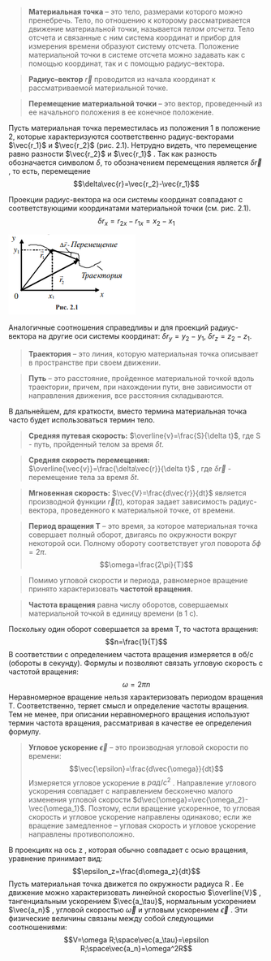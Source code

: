 >**Материальная точка** – это тело, размерами которого можно пренебречь. Тело, по отношению к которому рассматривается движение материальной точки, называется _телом отсчета_. Тело отсчета и связанные с ним система координат и прибор для измерения времени образуют систему отсчета. Положение материальной точки в системе отсчета можно задавать как с помощью координат, так и с помощью радиус–вектора. 

>**Радиус–вектор** $\vec{r}$ проводится из начала координат к рассматриваемой материальной точке. 

>**Перемещение материальной точки** – это вектор, проведенный из ее начального положения в ее конечное положение. 

Пусть материальная точка переместилась из положения 1 в положение 2, которые характеризуются соответственно радиус-векторами $\vec{r_1}$ и $\vec{r_2}$ (рис. 2.1). Нетрудно видеть, что перемещение равно разности $\vec{r_2}$ и $\vec{r_1}$ . Так как разность обозначается символом $\delta$, то обозначением перемещения является $\delta\vec{r}$ , то есть, перемещение
$$\delta\vec{r}=\vec{r_2}-\vec{r_1}$$

Проекции радиус-вектора на оси системы координат совпадают с соответствующими координатами материальной точки (см. рис. 2.1).
$$\delta r_x=r_{2x}-r_{1x}=x_2-x_1$$

![](./img/Pasted%20image%2020240413003424.png)

Аналогичные соотношения справедливы и для проекций радиус-вектора на другие оси системы координат:  $\delta r_y=y_2-y_1$, $\delta r_z=z_2-z_1$.

>**Траектория** – это линия, которую материальная точка описывает в пространстве при своем движении. 

>**Путь** – это расстояние, пройденное материальной точкой вдоль траектории, причем, при нахождении пути, вне зависимости от направления движения, все расстояния складываются. 

В дальнейшем, для краткости, вместо термина материальная точка часто будет использоваться термин тело.

>**Средняя путевая скорость:** 
$\overline{v}=\frac{S}{\delta t}$, где S - путь, пройденный телом за время $\delta t$.

>**Средняя скорость перемещения:**
$\overline{\vec{v}}=\frac{\delta\vec{r}}{\delta t}$ , где $\delta\vec{r}$ - перемещение тела за время $\delta t$.

>**Мгновенная скорость:**
$\vec{V}=\frac{d\vec{r}}{dt}$
является производной функции $\vec{r}(t)$, которая задает зависимость радиус-вектора, проведенного к материальной точке, от времени.

>**Период вращения T** – это время, за которое материальная точка совершает полный оборот, двигаясь по окружности вокруг некоторой оси. Полному обороту соответствует угол поворота $\delta\phi=2\pi$. $$\omega=\frac{2\pi}{T}$$

>Помимо угловой скорости и периода, равномерное вращение принято характеризовать **частотой вращения.**

>**Частота вращения** равна числу оборотов, совершаемых материальной точкой в единицу времени (в 1 с). 

Поскольку один оборот совершается за время T, то частота вращения:
$$n=\frac{1}{T}$$
В соответствии с определением частота вращения измеряется в об/с (обороты в секунду). Формулы и позволяют связать угловую скорость с частотой вращения: $$\omega=2\pi n$$
Неравномерное вращение нельзя характеризовать периодом вращения T. Соответственно, теряет смысл и определение частоты вращения. Тем не менее, при описании неравномерного вращения используют термин частота вращения, рассматривая в качестве ее определения формулу. 

>**Угловое ускорение $\vec{\epsilon}$**   – это производная угловой скорости по времени: $$\vec{\epsilon}=\frac{d\vec{\omega}}{dt}$$
Измеряется угловое ускорение в $рад/с^2$ . Направление углового ускорения совпадает с направлением бесконечно малого изменения угловой скорости $d\vec{\omega}=\vec{\omega_2}-\vec{\omega_1}$. Поэтому, если вращение ускоренное, то угловая скорость и угловое ускорение направлены одинаково; если же вращение замедленное – угловая скорость и угловое ускорение направлены противоположно.

В проекциях на ось z , которая обычно совпадает с осью вращения, уравнение принимает вид: $$\epsilon_z=\frac{d\omega_z}{dt}$$
Пусть материальная точка движется по окружности радиуса R . Ее движение можно характеризовать линейной скоростью $\overline{V}$ , тангенциальным ускорением $\vec{a_\tau}$, нормальным ускорением $\vec{a_n}$ , угловой скоростью $\vec{\omega}$ и угловым ускорением $\vec{\epsilon}$ . Эти физические величины связаны между собой следующими соотношениями: $$V=\omega R;\space\vec{a_\tau}=\epsilon R;\space\vec{a_n}=\omega^2R$$